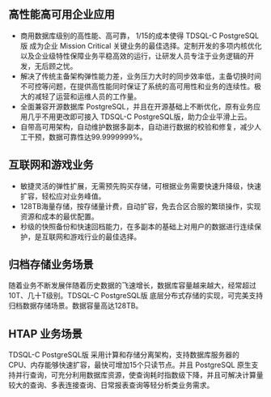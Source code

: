 
## 高性能高可用企业应用
- 商用数据库级别的高性能、高可靠， 1/15的成本使得 TDSQL-C PostgreSQL版 成为企业 Mission Critical 关键业务的最佳选择。定制开发的多项内核优化以及企业级特性保障业务平稳高效的运行，让研发人员专注于业务逻辑的开发，无后顾之忧。
- 解决了传统主备架构弹性能力差，业务压力大时的同步效率低，主备切换时间不可控等问题，在提供高性能同时保证了系统的高可用性和业务的连续性。极大的减轻了运营和运维人员的工作量。
- 全面兼容开源数据库 PostgreSQL，并且在开源基础上不断优化，原有业务应用几乎不用更改即可接入 TDSQL-C PostgreSQL版，助力企业平滑上云。
- 自带高可用架构，自动维护数据多副本，自动进行数据的校验和修复，减少人工干预，数据可靠性达99.9999999%。

## 互联网和游戏业务
- 敏捷灵活的弹性扩展，无需预先购买存储，可根据业务需要快速升降级，快速扩容，轻松应对业务峰值。
- 128TB海量存储，按存储量计费，自动扩容，免去合区合服的繁琐操作，实现资源和成本的最优配置。
- 秒级的快照备份和快速回档能力，在多副本的基础上对用户的数据进行连续保护，是互联网和游戏行业的最佳选择。

## 归档存储业务场景
随着业务不断发展伴随着历史数据的飞速增长，数据库容量越来越大，经常超过10T、几十T级别。TDSQL-C PostgreSQL版 底层分布式存储的实现，可完美支持归档数据存储场景。数据容量高达128TB。

## HTAP 业务场景
TDSQL-C PostgreSQL版 采用计算和存储分离架构，支持数据库服务器的 CPU、内存能够快速扩容，最快可增加15个只读节点。并且 PostgreSQL 原生支持并行查询，可充分利用数据库资源，使查询耗时指数级下降，并且可解决计算量较大的查询、多表连接查询、日常报表查询等轻分析类业务需求。
